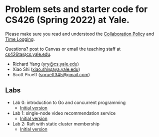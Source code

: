 # Problem sets and starter code for CS426 (Spring 2022) at Yale.

Please make sure you read and understood the [Collaboration Policy](collaboration_policy.md) and [Time Logging](time_logging.md).

Questions? post to Canvas or email the teaching staff at cs426ta@cs.yale.edu.
  - Richard Yang (yry@cs.yale.edu)
  - Xiao Shi (xiao.shi@aya.yale.edu)
  - Scott Pruett (spruett345@gmail.com)

## Labs
 - Lab 0: introduction to Go and concurrent programming
   - [Initial version](lab0/lab0.md)
 - Lab 1: single-node video recommendation service
   - [Initial version](lab1/lab1.md)
 - Lab 2: Raft with static cluster membership
   - [Initial version](lab2/lab2.md)
